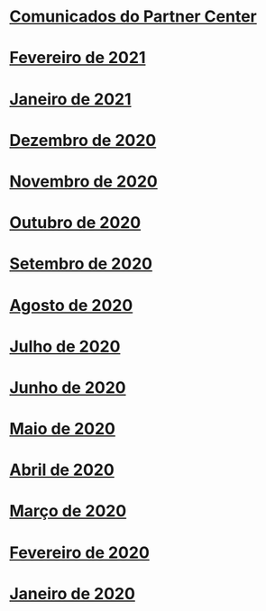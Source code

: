 # [Comunicados do Partner Center](index.md)
# [Fevereiro de 2021](2021-february.md)
# [Janeiro de 2021](2021-january.md)
# [Dezembro de 2020](2020-december.md)
# [Novembro de 2020](2020-november.md)
# [Outubro de 2020](2020-october.md)
# [Setembro de 2020](2020-september.md)
# [Agosto de 2020](2020-august.md)
# [Julho de 2020](2020-july.md)
# [Junho de 2020](2020-june.md)
# [Maio de 2020](2020-may.md)
# [Abril de 2020](2020-april.md)
# [Março de 2020](2020-march.md)
# [Fevereiro de 2020](2020-february.md)
# [Janeiro de 2020](2020-january.md)
